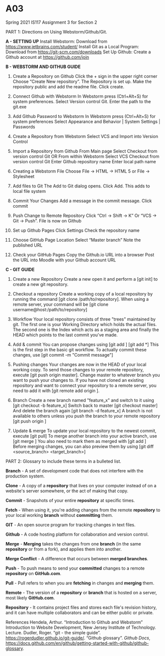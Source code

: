 # A03
Spring 2021 IS117 Assignment 3 for Section 2

PART 1: Directions on Using Webstorm/Github/Git.

**A - SETTING UP**
Install Webstorm: Download from  https://www.jetbrains.com/student/
Install Git as a Local Program: Download from https://git-scm.com/downloads
Set Up Github: Create a Github account at https://github.com/join

**B - WEBSTORM AND GITHUB GUIDE**
1. Create a Repository on Github
Click the + sign in the upper right corner
Choose “Create New repository”. The Repository is set up.
Make the repository public and add the readme file. Click create.

2. Connect Github with Webstorm
In Webstorm press (Ctrl+Alt+S) for system preferences.
Select Version control Git. Enter the path to the git.exe

3. Add Github Password to Webstorm
In Webstorm press (Ctrl+Alt+S) for system preferences
Select Appearance and Behavior | System Settings | Passwords

4. Create a Repository from Webstorm
Select VCS and Import into Version Control

5. Import a Repository from Github
From Main page Select Checkout from version control Git OR From within Webstorm Select VCS Checkout from version control Git
Enter Github repository name
Enter local path name

6. Creating a Webstorm File
Choose File → HTML →  HTML 5 or File → Stylesheet

7. Add files to Git
The Add to Git dialog opens.
Click Add. This adds to local file system

8. Commit Your Changes
Add a message in the commit message. Click commit

9. Push Change to Remote Repository
Click “Ctrl → Shift →  K” Or “VCS →  Git → Push”. File is now on Github

10. Set up Github Pages
Click Settings
Check the repository name

11. Choose GitHub Page Location
Select “Master branch”
Note the published URL

12. Check your GitHub Pages
Copy the Github.io URL into a browser
Post the URL into Moodle with your Github account URL

**C - GIT GUIDE**
1. Create a new Repository
Create a new open it and perform a [git init] to create a new git repository.

2. Checkout a repository
Create a working copy of a local repository by running the command [git clone /path/to/repository]. 
When using a remote server, your command will be [git clone username@host:/path/to/repository]

3. Workflow
Your local repository consists of three "trees" maintained by git. 
The first one is your Working Directory which holds the actual files. 
The second one is the Index which acts as a staging area and finally the HEAD which points to the last commit you've made.

4. Add & commit
You can propose changes using [git add <filename>]
[git add *] This is the first step in the basic git workflow. To actually commit these changes, use [git commit -m "Commit message"]

5. Pushing changes
Your changes are now in the HEAD of your local working copy. 
To send those changes to your remote repository, execute [git push origin master]. 
Change master to whatever branch you want to push your changes to.
If you have not cloned an existing repository and want to connect your repository to a remote server, you need to add it with [git remote add origin <server>].

6. Branch
Create a new branch named "feature_x" and switch to it using [git checkout -b feature_x]
Switch back to master [git checkout master]
And delete the branch again [git branch -d feature_x]
A branch is not available to others unless you push the branch to your remote repository [git push origin <branch>]

7. Update & merge
To update your local repository to the newest commit, execute [git pull]
To merge another branch into your active branch, use [git merge <branch>]
You also need to mark them as merged with [git add <filename>]
Before merging changes, you can also preview them by using [git diff <source_branch> <target_branch>]



PART 2: Glossary to include these terms in a bulleted list.

**Branch** - A set of development code that does not interfere with the production system.

**Clone** - A copy of a **repository** that lives on your computer instead of on a website's server somewhere, or the act of making that copy. 

**Commit** - Snapshots of your entire **repository** at specific times.

**Fetch** - When using it, you're adding changes from the remote **repository** to your local working **branch** without **committing** them.

**GIT** - An open source program for tracking changes in text files.

**Github** - A code hosting platform for collaboration and version control.

**Merge** - **Merging** takes the changes from one **branch** (in the same **repository** or from a fork), and applies them into another. 

**Merge Conflict** - A difference that occurs between **merged branches**. 

**Push** - To push means to send your **committed** changes to a remote **repository** on **GitHub.com**.

**Pull** - Pull refers to when you are **fetching** in changes and **merging** them. 

**Remote** -  The version of a **repository** or **branch** that is hosted on a server, most likely **GitHub.com**.

**Repository** - It contains project files and stores each file's revision history, and it can have multiple collaborators and can be either public or private.


References
Hendela, Arthur. “Introduction to Github and Webstorm” Introduction to Website Development, New Jersey Institute of Technology. Lecture. 
Dudler, Roger. “git - the simple guide”. https://rogerdudler.github.io/git-guide/.
“Github glossary”. _Github Docs_, https://docs.github.com/en/github/getting-started-with-github/github-glossary.
